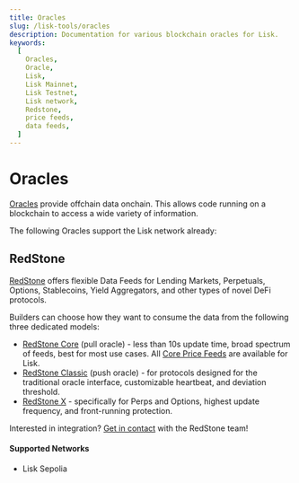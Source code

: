 ```yaml
---
title: Oracles
slug: /lisk-tools/oracles
description: Documentation for various blockchain oracles for Lisk.
keywords:
  [
    Oracles,
    Oracle,
    Lisk,
    Lisk Mainnet,
    Lisk Testnet,
    Lisk network,
    Redstone,
    price feeds,
    data feeds,
  ]
---
```


# Oracles

[Oracles](https://ethereum.org/en/developers/docs/oracles/) provide offchain data onchain.
This allows code running on a blockchain to access a wide variety of information.

The following Oracles support the Lisk network already:

## RedStone

[RedStone](https://redstone.finance/) offers flexible Data Feeds for Lending Markets, Perpetuals, Options, Stablecoins, Yield Aggregators, and other types of novel DeFi protocols. 

Builders can choose how they want to consume the data from the following three dedicated models:

*   [RedStone Core](https://docs.redstone.finance/docs/smart-contract-devs/get-started/redstone-core) (pull oracle) - less than 10s update time, broad spectrum of feeds, best for most use cases. All [Core Price Feeds](https://app.redstone.finance/#/app/tokens) are available for Lisk.
*   [RedStone Classic](https://docs.redstone.finance/docs/smart-contract-devs/get-started/redstone-classic) (push oracle) - for protocols designed for the traditional oracle interface, customizable heartbeat, and deviation threshold.
*   [RedStone X](https://docs.redstone.finance/docs/smart-contract-devs/get-started/redstone-x) - specifically for Perps and Options, highest update frequency, and front-running protection.

Interested in integration? [Get in contact](https://discord.com/invite/PVxBZKFr46) with the RedStone team!

#### Supported Networks

- Lisk Sepolia